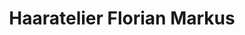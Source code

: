 ---
title: "Haaratelier Florian Markus"
url: /schwaig-b-nuernberg/haaratelier-florian-markus/
shop: Friseur
---